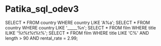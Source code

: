 # Patika_sql_odev3
SELECT * FROM country WHERE country LIKE 'A%a';
SELECT * FROM country WHERE country LIKE '_____%n';
SELECT * FROM film WHERE title ILIKE '%t%t%t%t%';
SELECT * FROM film WHERE title LIKE 'C%' AND length > 90 AND rental_rate = 2.99;
